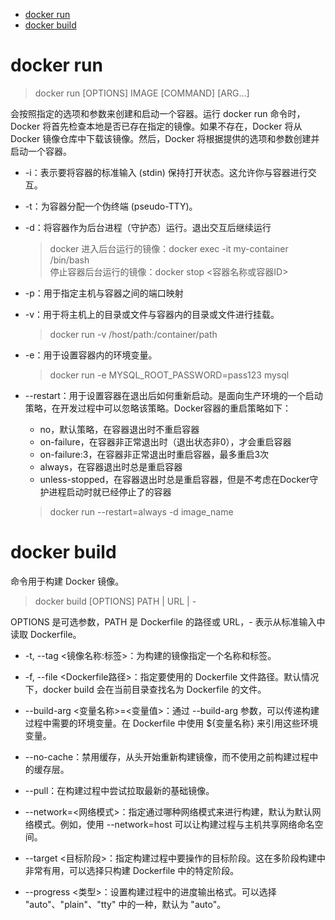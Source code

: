 - [docker run](#docker-run)
- [docker build](#docker-build)

# docker run

> docker run [OPTIONS] IMAGE [COMMAND] [ARG...]

会按照指定的选项和参数来创建和启动一个容器。运行 docker run 命令时，Docker 将首先检查本地是否已存在指定的镜像。如果不存在，Docker 将从 Docker 镜像仓库中下载该镜像。然后，Docker 将根据提供的选项和参数创建并启动一个容器。

- -i：表示要将容器的标准输入 (stdin) 保持打开状态。这允许你与容器进行交互。
  
- -t：为容器分配一个伪终端 (pseudo-TTY)。

- -d：将容器作为后台进程（守护态）运行。退出交互后继续运行
  > docker 进入后台运行的镜像：docker exec -it my-container /bin/bash  
  > 停止容器后台运行的镜像：docker stop <容器名称或容器ID>  

- -p：用于指定主机与容器之间的端口映射

- -v：用于将主机上的目录或文件与容器内的目录或文件进行挂载。
  > docker run -v /host/path:/container/path  

- -e：用于设置容器内的环境变量。
  > docker run -e MYSQL_ROOT_PASSWORD=pass123 mysql  

- --restart：用于设置容器在退出后如何重新启动。是面向生产环境的一个启动策略，在开发过程中可以忽略该策略。Docker容器的重启策略如下：
  - no，默认策略，在容器退出时不重启容器
  - on-failure，在容器非正常退出时（退出状态非0），才会重启容器
  - on-failure:3，在容器非正常退出时重启容器，最多重启3次
  - always，在容器退出时总是重启容器
  - unless-stopped，在容器退出时总是重启容器，但是不考虑在Docker守护进程启动时就已经停止了的容器
  > docker run --restart=always -d image_name  

# docker build

命令用于构建 Docker 镜像。

> docker build [OPTIONS] PATH | URL | -

OPTIONS 是可选参数，PATH 是 Dockerfile 的路径或 URL，- 表示从标准输入中读取 Dockerfile。

- -t, --tag <镜像名称:标签>：为构建的镜像指定一个名称和标签。

- -f, --file <Dockerfile路径>：指定要使用的 Dockerfile 文件路径。默认情况下，docker build 会在当前目录查找名为 Dockerfile 的文件。

- --build-arg <变量名称>=<变量值>：通过 --build-arg 参数，可以传递构建过程中需要的环境变量。在 Dockerfile 中使用 ${变量名称} 来引用这些环境变量。

- --no-cache：禁用缓存，从头开始重新构建镜像，而不使用之前构建过程中的缓存层。

- --pull：在构建过程中尝试拉取最新的基础镜像。

- --network=<网络模式>：指定通过哪种网络模式来进行构建，默认为默认网络模式。例如，使用 --network=host 可以让构建过程与主机共享网络命名空间。

- --target <目标阶段>：指定构建过程中要操作的目标阶段。这在多阶段构建中非常有用，可以选择只构建 Dockerfile 中的特定阶段。

- --progress <类型>：设置构建过程中的进度输出格式。可以选择 "auto"、"plain"、"tty" 中的一种，默认为 "auto"。
